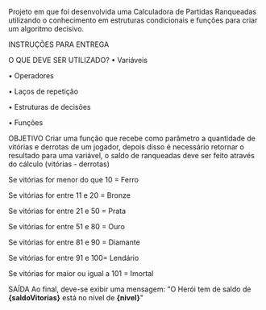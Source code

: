 Projeto em que foi desenvolvida uma Calculadora de Partidas Ranqueadas utilizando o conhecimento em estruturas condicionais e funções para criar um algoritmo decisivo. 

INSTRUÇÕES PARA ENTREGA

O QUE DEVE SER UTILIZADO?
• Variáveis

• Operadores

• Laços de repetição

• Estruturas de decisões

• Funções

OBJETIVO
Criar uma função que recebe como parâmetro a quantidade de vitórias e derrotas de um jogador, depois disso é necessário retornar o resultado para uma variável, o saldo de ranqueadas deve ser feito através do cálculo (vitórias - derrotas)

Se vitórias for menor do que 10 = Ferro

Se vitórias for entre 11 e 20 = Bronze

Se vitórias for entre 21 e 50 = Prata

Se vitórias for entre 51 e 80 = Ouro

Se vitórias for entre 81 e 90 = Diamante

Se vitórias for entre 91 e 100= Lendário

Se vitórias for maior ou igual a 101 = Imortal

SAÍDA
Ao final, deve-se exibir uma mensagem: 
"O Herói tem de saldo de **{saldoVitorias}** está no nível de **{nivel}**"

